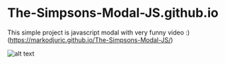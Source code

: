 # The-Simpsons-Modal-JS.github.io

This simple project is javascript modal with very funny video :)  (https://markodjuric.github.io/The-Simpsons-Modal-JS/)




![alt text](http://cdn.mos.cms.futurecdn.net/S9BVJKkTKGLP24ZQyYGngB.jpg)
